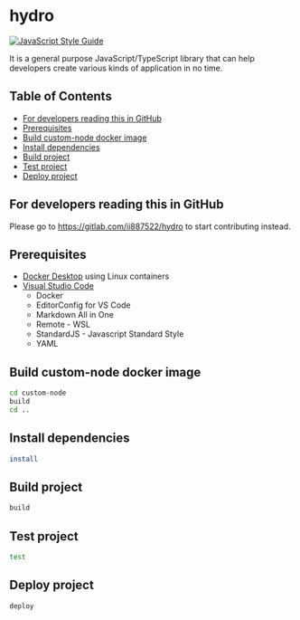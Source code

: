 # hydro
[![JavaScript Style Guide](https://img.shields.io/badge/code_style-standard-brightgreen.svg)](https://standardjs.com)

It is a general purpose JavaScript/TypeScript library that can help developers create various kinds of application in no time.

## Table of Contents
- [For developers reading this in GitHub](https://gitlab.com/ii887522/hydro#for-developers-reading-this-in-github)
- [Prerequisites](https://gitlab.com/ii887522/hydro#prerequisites)
- [Build custom-node docker image](https://gitlab.com/ii887522/hydro#build-custom-node-docker-image)
- [Install dependencies](https://gitlab.com/ii887522/hydro#install-dependencies)
- [Build project](https://gitlab.com/ii887522/hydro#build-project)
- [Test project](https://gitlab.com/ii887522/hydro#test-project)
- [Deploy project](https://gitlab.com/ii887522/hydro#deploy-project)

## For developers reading this in GitHub
Please go to https://gitlab.com/ii887522/hydro to start contributing instead.

## Prerequisites
- [Docker Desktop](https://www.docker.com/products/docker-desktop) using Linux containers
- [Visual Studio Code](https://code.visualstudio.com/)
  - Docker
  - EditorConfig for VS Code
  - Markdown All in One
  - Remote - WSL
  - StandardJS - Javascript Standard Style
  - YAML

## Build custom-node docker image
```sh
cd custom-node
build
cd ..
```

## Install dependencies
```sh
install
```

## Build project
```sh
build
```

## Test project
```sh
test
```

## Deploy project
```sh
deploy
```

